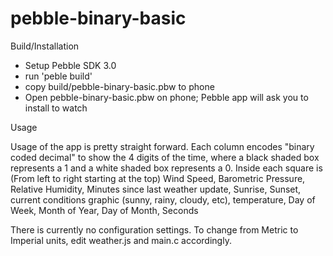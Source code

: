 # pebble-binary-basic

Build/Installation
- Setup Pebble SDK 3.0
- run 'peble build'
- copy build/pebble-binary-basic.pbw to phone
- Open pebble-binary-basic.pbw on phone; Pebble app will ask you to install to watch

Usage

Usage of the app is pretty straight forward. Each column encodes "binary coded decimal" to show the 4 digits of the time, where a black shaded box represents a 1 and a white shaded box represents a 0. Inside each square is (From left to right starting at the top) Wind Speed, Barometric Pressure, Relative Humidity, Minutes since last weather update, Sunrise, Sunset, current conditions graphic (sunny, rainy, cloudy, etc), temperature, Day of Week, Month of Year, Day of Month, Seconds

There is currently no configuration settings. To change from Metric to Imperial units, edit weather.js and main.c accordingly.
